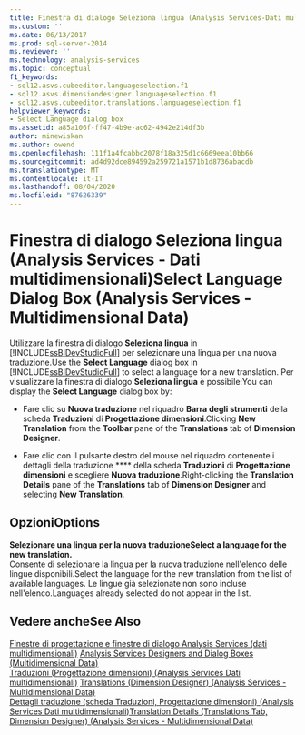 ```yaml
---
title: Finestra di dialogo Seleziona lingua (Analysis Services-Dati multidimensionali) | Microsoft Docs
ms.custom: ''
ms.date: 06/13/2017
ms.prod: sql-server-2014
ms.reviewer: ''
ms.technology: analysis-services
ms.topic: conceptual
f1_keywords:
- sql12.asvs.cubeeditor.languageselection.f1
- sql12.asvs.dimensiondesigner.languageselection.f1
- sql12.asvs.cubeeditor.translations.languageselection.f1
helpviewer_keywords:
- Select Language dialog box
ms.assetid: a85a106f-ff47-4b9e-ac62-4942e214df3b
author: minewiskan
ms.author: owend
ms.openlocfilehash: 111f1a4fcabbc2078f18a325d1c6669eea10bb66
ms.sourcegitcommit: ad4d92dce894592a259721a1571b1d8736abacdb
ms.translationtype: MT
ms.contentlocale: it-IT
ms.lasthandoff: 08/04/2020
ms.locfileid: "87626339"
---
```

# <a name="select-language-dialog-box-analysis-services---multidimensional-data"></a><span data-ttu-id="0fe9e-102">Finestra di dialogo Seleziona lingua (Analysis Services - Dati multidimensionali)</span><span class="sxs-lookup"><span data-stu-id="0fe9e-102">Select Language Dialog Box (Analysis Services - Multidimensional Data)</span></span>
  <span data-ttu-id="0fe9e-103">Utilizzare la finestra di dialogo **Seleziona lingua** in [!INCLUDE[ssBIDevStudioFull](../includes/ssbidevstudiofull-md.md)] per selezionare una lingua per una nuova traduzione.</span><span class="sxs-lookup"><span data-stu-id="0fe9e-103">Use the **Select Language** dialog box in [!INCLUDE[ssBIDevStudioFull](../includes/ssbidevstudiofull-md.md)] to select a language for a new translation.</span></span> <span data-ttu-id="0fe9e-104">Per visualizzare la finestra di dialogo **Seleziona lingua** è possibile:</span><span class="sxs-lookup"><span data-stu-id="0fe9e-104">You can display the **Select Language** dialog box by:</span></span>  
  
-   <span data-ttu-id="0fe9e-105">Fare clic su **Nuova traduzione** nel riquadro **Barra degli strumenti** della scheda **Traduzioni** di **Progettazione dimensioni**.</span><span class="sxs-lookup"><span data-stu-id="0fe9e-105">Clicking **New Translation** from the **Toolbar** pane of the **Translations** tab of **Dimension Designer**.</span></span>  
  
-   <span data-ttu-id="0fe9e-106">Fare clic con il pulsante destro del mouse nel riquadro contenente i dettagli della traduzione \*\*\*\* della scheda **Traduzioni** di **Progettazione dimensioni** e scegliere **Nuova traduzione**.</span><span class="sxs-lookup"><span data-stu-id="0fe9e-106">Right-clicking the **Translation Details** pane of the **Translations** tab of **Dimension Designer** and selecting **New Translation**.</span></span>  
  
## <a name="options"></a><span data-ttu-id="0fe9e-107">Opzioni</span><span class="sxs-lookup"><span data-stu-id="0fe9e-107">Options</span></span>  
 <span data-ttu-id="0fe9e-108">**Selezionare una lingua per la nuova traduzione**</span><span class="sxs-lookup"><span data-stu-id="0fe9e-108">**Select a language for the new translation.**</span></span>  
 <span data-ttu-id="0fe9e-109">Consente di selezionare la lingua per la nuova traduzione nell'elenco delle lingue disponibili.</span><span class="sxs-lookup"><span data-stu-id="0fe9e-109">Select the language for the new translation from the list of available languages.</span></span> <span data-ttu-id="0fe9e-110">Le lingue già selezionate non sono incluse nell'elenco.</span><span class="sxs-lookup"><span data-stu-id="0fe9e-110">Languages already selected do not appear in the list.</span></span>  
  
## <a name="see-also"></a><span data-ttu-id="0fe9e-111">Vedere anche</span><span class="sxs-lookup"><span data-stu-id="0fe9e-111">See Also</span></span>  
 <span data-ttu-id="0fe9e-112">[Finestre di progettazione e finestre di dialogo Analysis Services &#40;dati multidimensionali&#41;](analysis-services-designers-and-dialog-boxes-multidimensional-data.md) </span><span class="sxs-lookup"><span data-stu-id="0fe9e-112">[Analysis Services Designers and Dialog Boxes &#40;Multidimensional Data&#41;](analysis-services-designers-and-dialog-boxes-multidimensional-data.md) </span></span>  
 <span data-ttu-id="0fe9e-113">[Traduzioni &#40;Progettazione dimensioni&#41; &#40;Analysis Services Dati multidimensionali&#41;](translations-dimension-designer-analysis-services-multidimensional-data.md) </span><span class="sxs-lookup"><span data-stu-id="0fe9e-113">[Translations &#40;Dimension Designer&#41; &#40;Analysis Services - Multidimensional Data&#41;](translations-dimension-designer-analysis-services-multidimensional-data.md) </span></span>  
 [<span data-ttu-id="0fe9e-114">Dettagli traduzione &#40;scheda Traduzioni, Progettazione dimensioni&#41; &#40;Analysis Services Dati multidimensionali&#41;</span><span class="sxs-lookup"><span data-stu-id="0fe9e-114">Translation Details &#40;Translations Tab, Dimension Designer&#41; &#40;Analysis Services - Multidimensional Data&#41;</span></span>](translation-details-dimension-designer-analysis-services-multidimensional-data.md)  
  
  

